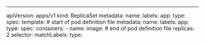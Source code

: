 ---
apiVersion: apps/v1
kind: ReplicaSet
metadata:
  name:
  labels:
    app:
    type:
spec:
  template:
    # start of pod definition file
    metadata:
      name:
      labels:
        app:
        type:
    spec:
      containers:
        - name:
          image:
    # end of pod definition file
  replicas: 2
  selector:
    matchLabels:
      type:
